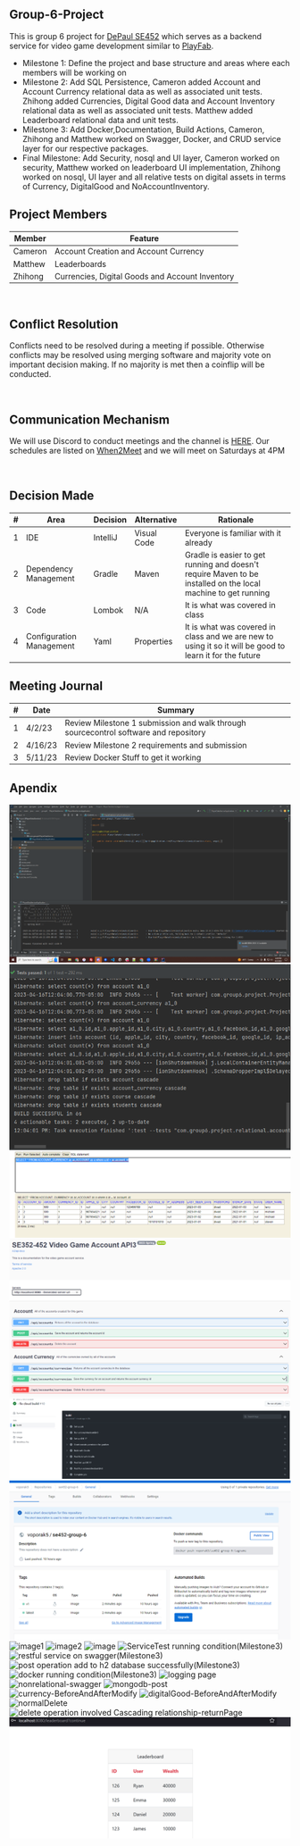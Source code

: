 ## Group-6-Project
This is group 6 project for [DePaul SE452](http://www.cdm.depaul.edu/academics/pages/courseinfo.aspx?Subject=SE&CatalogNbr=452) which serves as a backend service for video game development similar to [PlayFab](https://playfab.com/).
<br>
* Milestone 1: Define the project and base structure and areas where each members will be working on
* Milestone 2: Add SQL Persistence, Cameron added Account and Account Currency relational data as well as associated unit tests. Zhihong added Currencies, Digital Good data and Account Inventory relational data as well as associated unit tests. Matthew added Leaderboard relational data and unit tests.
* Milestone 3: Add Docker,Documentation, Build Actions, Cameron, Zhihong and Matthew worked on Swagger, Docker, and CRUD service layer for our respective packages.
* Final Milestone: Add Security, nosql and UI layer, Cameron worked on security, Matthew worked on leaderboard UI implementation, Zhihong worked on nosql, UI layer and all relative tests on digital assets in terms of Currency, DigitalGood and NoAccountInventory.

## Project Members

| Member | Feature
| ----------- | -----------
| Cameron | Account Creation and Account Currency
| Matthew | Leaderboards
| Zhihong | Currencies, Digital Goods and Account Inventory

<br/>

## Conflict Resolution
Conflicts need to be resolved during a meeting if possible. Otherwise conflicts may be resolved using merging software and majority vote on important decision making. If no majority is met then a coinflip will be conducted.

<br/>

## Communication Mechanism
We will use Discord to conduct meetings and the channel is [HERE](https://discord.gg/UEtEBERd).
Our schedules are listed on [When2Meet](https://www.when2meet.com/?19400023-628gl) and we will meet on Saturdays at 4PM

<br/>

## Decision Made
| # | Area  | Decision | Alternative | Rationale
| ----------- | ----------- | --- | --- |--- |
| 1 | IDE | IntelliJ |Visual Code | Everyone is familiar with it already
| 2 | Dependency Management  | Gradle | Maven | Gradle is easier to get running and doesn't require Maven to be installed on the local machine to get running
| 3 | Code  | Lombok | N/A | It is what was covered in class
| 4 | Configuration Management  | Yaml | Properties | It is what was covered in class and we are new to using it so it will be good to learn it for the future

## Meeting Journal
| # | Date | Summary |
| ----------- | ----------- | ---
| 1 | 4/2/23 | Review Milestone 1 submission and walk through sourcecontrol software and repository
| 2 | 4/16/23 | Review Milestone 2 requirements and submission
| 3 | 5/11/23 | Review Docker Stuff to get it working

## Apendix
![Milestone 1 Screenshot](/img/milestone-1.png?raw=true "Milestone 1")
![Milestone 2 Screenshot](/img/milestone-2-account-working-code.png?raw=true "Milestone 2 Working Code")
![Milestone 2 Screenshot](/img/milestone-2-account-database.png?raw=true "Milestone 2 Working Account Data")
![Milestone 3 Screenshot](/img/milestone-3-account-service.png?raw=true "Milestone 3 Working Account Service Layer and Documentation")
![Milestone 3 Screenshot](/img/milestone-3-ci-cd.png?raw=true "Milestone 3 Working CI/CD")
![Milestone 3 Screenshot](/img/milestone-3-docker.png?raw=true "Milestone 3 Working Docker Upload")
![image1](https://user-images.githubusercontent.com/129224800/232379484-9a3e8617-4ed3-42a3-bf19-8901096a57cc.png)
![image2](https://user-images.githubusercontent.com/129224800/232379638-cf8f361d-8205-4dbc-98b8-df54d50be8bb.png)
![image](https://user-images.githubusercontent.com/129224800/232624999-791405cc-7954-441a-a5fd-a9caeb24f867.png)
![ServiceTest running condition(Milestone3)](https://github.com/DePaul-SE-352-452-Group-6/Group-6-Project/assets/129224800/33efe219-d956-49b5-8fae-ef7d210e1c24)
![restful service on swagger(Milestone3)](https://github.com/DePaul-SE-352-452-Group-6/Group-6-Project/assets/129224800/26ba8e64-936c-4af8-8651-94bc14cc8140)
![post operation add to h2 database successfully(Milestone3)](https://github.com/DePaul-SE-352-452-Group-6/Group-6-Project/assets/129224800/ba3b243c-3c74-4ffc-8839-cc308a5eb3f4)
![docker running condition(Milestone3)](https://github.com/DePaul-SE-352-452-Group-6/Group-6-Project/assets/129224800/a9fad559-cc6a-43a8-b7f6-3c0610f68328)
![logging page](https://github.com/DePaul-SE-352-452-Group-6/Group-6-Project/assets/129224800/aca41ff7-fe7e-401e-9186-614c81083a2e)
![nonrelational-swagger](https://github.com/DePaul-SE-352-452-Group-6/Group-6-Project/assets/129224800/b1abc140-dba7-4d06-aafb-c71ac250e374)
![mongodb-post](https://github.com/DePaul-SE-352-452-Group-6/Group-6-Project/assets/129224800/695ab039-fa09-45e8-9026-52da3b08d3a2)
![currency-BeforeAndAfterModify](https://github.com/DePaul-SE-352-452-Group-6/Group-6-Project/assets/129224800/3c5b7595-5a12-4fb5-a90b-da7f856ec209)
![digitalGood-BeforeAndAfterModify](https://github.com/DePaul-SE-352-452-Group-6/Group-6-Project/assets/129224800/d06933b8-f911-4839-a046-067936a78780)
![normalDelete](https://github.com/DePaul-SE-352-452-Group-6/Group-6-Project/assets/129224800/f897ccc2-64b6-4868-967d-625aa5c3cade)
![delete operation involved Cascading relationship-returnPage](https://github.com/DePaul-SE-352-452-Group-6/Group-6-Project/assets/129224800/ea8c28b2-bc7e-47bd-a80b-dbc9ef599620)
![Leaderboard HTML Representation](/img/final-leaderboard-html.png?raw=true "Leaderboard HTML")



